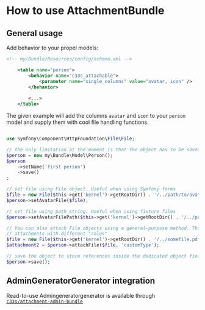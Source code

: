 How to use AttachmentBundle
===========================

General usage
-------------

Add behavior to your propel models:

```xml
<!-- my/Bundle/Resources/config/schema.xml -->

    <table name="person">
        <behavior name="c33s_attachable">
            <parameter name="single_columns" value="avatar, icon" />
        </behavior>
        
        <...>
    </table>

```

The given example will add the columns `avatar` and `icon` to your `person` model and supply them with cool
file handling functions.

```php

use Symfony\Component\HttpFoundation\File\File;

// the only limitation at the moment is that the object has to be saved before attaching any files to make the soft relation work
$person = new my\Bundle\Model\Person();
$person
    ->setName('first person')
    ->save()
;

// set file using File object. Useful when using Symfony forms
$file = new File($this->get('kernel')->getRootDir() . '/../path/to/avatar.png');
$person->setAvatarFile($file);

// set file using path string. Useful when using fixture files
$person->setAvatarFilePath($this->get('kernel')->getRootDir() . '/../path/to/avatar.png');

// You can also attach File objects using a general-purpose method. This allows adding 
// attachments with different "roles"
$file = new File($this->get('kernel')->getRootDir() . '/../somefile.pdf');
$attachment2 = $person->attachFile($file, 'customType');

// save the object to store references inside the dedicated object fields
$person->save();

```


AdminGeneratorGenerator integration
-----------------------------

Read-to-use Admingeneratorgenerator is available through [`c33s/attachment-admin-bundle`](https://packagist.org/packages/c33s/attachment-admin-bundle)
